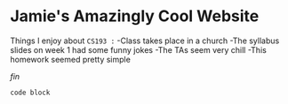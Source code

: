 # Jamie's Amazingly Cool Website

Things I enjoy about `CS193 :`
-Class takes place in a church
-The syllabus slides on week 1 had some funny jokes
-The TAs seem very chill
-This homework seemed pretty simple

  _fin_
```
code block
```

